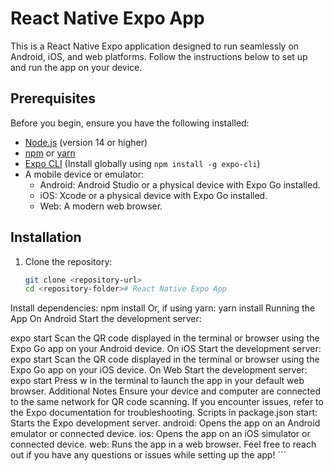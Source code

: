 # React Native Expo App

This is a React Native Expo application designed to run seamlessly on Android, iOS, and web platforms. Follow the instructions below to set up and run the app on your device.

## Prerequisites

Before you begin, ensure you have the following installed:
- [Node.js](https://nodejs.org/) (version 14 or higher)
- [npm](https://www.npmjs.com/) or [yarn](https://yarnpkg.com/)
- [Expo CLI](https://docs.expo.dev/get-started/installation/) (Install globally using `npm install -g expo-cli`)
- A mobile device or emulator:
  - Android: Android Studio or a physical device with Expo Go installed.
  - iOS: Xcode or a physical device with Expo Go installed.
  - Web: A modern web browser.

## Installation

1. Clone the repository:
   ```bash
   git clone <repository-url>
   cd <repository-folder># React Native Expo App

Install dependencies:
        npm install
Or, if using yarn:
    yarn install
Running the App
On Android
Start the development server:

 expo start
Scan the QR code displayed in the terminal or browser using the Expo Go app on your Android device.
On iOS
Start the development server:
   expo start
Scan the QR code displayed in the terminal or browser using the Expo Go app on your iOS device.
On Web
Start the development server:
   expo start
Press w in the terminal to launch the app in your default web browser.
Additional Notes
Ensure your device and computer are connected to the same network for QR code scanning.
If you encounter issues, refer to the Expo documentation for troubleshooting.
Scripts in package.json
start: Starts the Expo development server.
android: Opens the app on an Android emulator or connected device.
ios: Opens the app on an iOS simulator or connected device.
web: Runs the app in a web browser.
Feel free to reach out if you have any questions or issues while setting up the app! ```

